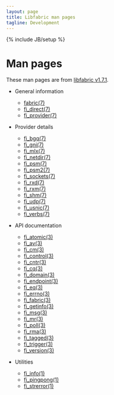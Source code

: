 ```yaml
---
layout: page
title: Libfabric man pages
tagline: Development
---
```

{% include JB/setup %}

# Man pages

These man pages are from [libfabric
v1.7.1](https://github.com/ofiwg/libfabric/releases/tag/v1.7.1).

* General information
  * [fabric(7)](fabric.7.html)
  * [fi_direct(7)](fi_direct.7.html)
  * [fi_provider(7)](fi_provider.7.html)

* Provider details
  * [fi_bgq(7)](fi_bgq.7.html)
  * [fi_gni(7)](fi_gni.7.html)
  * [fi_mlx(7)](fi_mlx.7.html)
  * [fi_netdir(7)](fi_netdir.7.html)
  * [fi_psm(7)](fi_psm.7.html)
  * [fi_psm2(7)](fi_psm2.7.html)
  * [fi_sockets(7)](fi_sockets.7.html)
  * [fi_rxd(7)](fi_rxd.7.html)
  * [fi_rxm(7)](fi_rxm.7.html)
  * [fi_shm(7)](fi_shm.7.html)
  * [fi_udp(7)](fi_udp.7.html)
  * [fi_usnic(7)](fi_usnic.7.html)
  * [fi_verbs(7)](fi_verbs.7.html)

* API documentation
  * [fi_atomic(3)](fi_atomic.3.html)
  * [fi_av(3)](fi_av.3.html)
  * [fi_cm(3)](fi_cm.3.html)
  * [fi_control(3)](fi_control.3.html)
  * [fi_cntr(3)](fi_cntr.3.html)
  * [fi_cq(3)](fi_cq.3.html)
  * [fi_domain(3)](fi_domain.3.html)
  * [fi_endpoint(3)](fi_endpoint.3.html)
  * [fi_eq(3)](fi_eq.3.html)
  * [fi_errno(3)](fi_errno.3.html)
  * [fi_fabric(3)](fi_fabric.3.html)
  * [fi_getinfo(3)](fi_getinfo.3.html)
  * [fi_msg(3)](fi_msg.3.html)
  * [fi_mr(3)](fi_mr.3.html)
  * [fi_poll(3)](fi_poll.3.html)
  * [fi_rma(3)](fi_rma.3.html)
  * [fi_tagged(3)](fi_tagged.3.html)
  * [fi_trigger(3)](fi_trigger.3.html)
  * [fi_version(3)](fi_version.3.html)

* Utilities
  * [fi_info(1)](fi_info.1.html)
  * [fi_pingpong(1)](fi_pingpong.1.html)
  * [fi_strerror(1)](fi_strerror.1.html)
